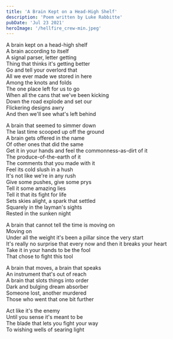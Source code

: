 ```yaml
---
title: 'A Brain Kept on a Head-High Shelf'
description: 'Poem written by Luke Rabbitte'
pubDate: 'Jul 23 2021'
heroImage: '/hellfire_crew-min.jpeg'
---
```


A brain kept on a head-high shelf  
A brain according to itself  
A signal parser, letter getting  
Thing that thinks it's getting better  
Go and tell your overlord that  
All we ever made we stored in here  
Among the knots and folds  
The one place left for us to go  
When all the cans that we've been kicking  
Down the road explode and set our  
Flickering designs awry  
And then we'll see what's left behind  
  
A brain that seemed to simmer down  
The last time scooped up off the ground  
A brain gets offered in the name  
Of other ones that did the same  
Get it in your hands and feel the commonness-as-dirt of it  
The produce-of-the-earth of it  
The comments that you made with it  
Feel its cold slush in a hush  
It's not like we're in any rush  
Give some pushes, give some prys  
Tell it some amazing lies  
Tell it that its fight for life  
Sets skies alight, a spark that settled  
Squarely in the layman's sights  
Rested in the sunken night  
  
A brain that cannot tell the time is moving on  
Moving on  
Under all the weight it's been a pillar since the very start  
It's really no surprise that every now and then it breaks your heart  
Take it in your hands to be the fool  
That chose to fight this tool  
  
A brain that moves, a brain that speaks  
An instrument that's out of reach  
A brain that slots things into order  
Dark and bulging dream absorber  
Someone lost, another murdered  
Those who went that one bit further  
  
Act like it's the enemy  
Until you sense it's meant to be  
The blade that lets you fight your way  
To wishing wells of searing light  